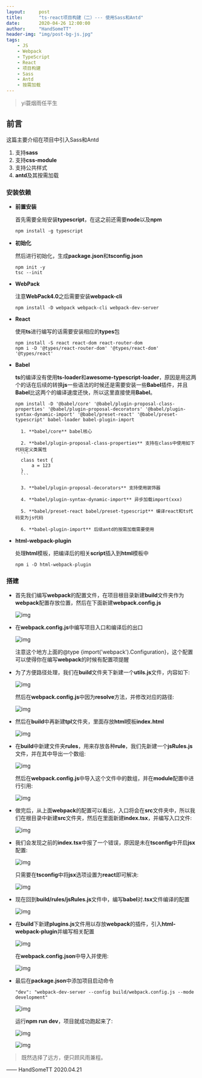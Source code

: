 ```yaml
---
layout:     post
title:      "ts-react项目构建（二）--- 使用Sass和Antd"
date:       2020-04-26 12:00:00
author:     "HandSomeTT"
header-img: "img/post-bg-js.jpg"
tags:
    - JS
    - Webpack
    - TypeScript
    - React
    - 项目构建
    - Sass
    - Antd
    - 按需加载
---
```



>yi蓑烟雨任平生

## 前言
这篇主要介绍在项目中引入Sass和Antd
1. 支持**sass**
2. 支持**css-module**
3. 支持公共样式
4. **antd**及其按需加载

### 安装依赖


* **前置安装**

    首先需要全局安装**typescript**，在这之前还需要**node**以及**npm**

    ```
    npm install -g typescript
    ```

* **初始化**

    然后进行初始化，生成**package.json**和**tsconfig.json**

    ```
    npm init -y
    tsc --init
    ```

* **WebPack**

    注意**WebPack4.0**之后需要安装**webpack-cli**

    ```
    npm install -D webpack webpack-cli webpack-dev-server
    ```

* **React**

    使用**ts**进行编写的话需要安装相应的**types**包

    ```
    npm install -S react react-dom react-router-dom
    npm i -D '@types/react-router-dom' '@types/react-dom' '@types/react'
    ```

* **Babel**

    **ts**的编译没有使用**ts-loader**和**awesome-typescript-loader**，原因是用这两个的话在后续的转换**js**一些语法的时候还是需要安装一些**Babel**插件，并且**Babel**比这两个的编译速度还快，所以这里直接使用**Babel**。

    ```
    npm install -D '@babel/core' '@babel/plugin-proposal-class-properties' '@babel/plugin-proposal-decorators' '@babel/plugin-syntax-dynamic-import' '@babel/preset-react' '@babel/preset-typescript' babel-loader babel-plugin-import
    ```

        1. **babel/core** babel核心

        2. **babel/plugin-proposal-class-properties** 支持在class中使用如下代码定义类属性
        ```
        class test {
            a = 123
        }
        ```

        3. **babel/plugin-proposal-decorators** 支持使用装饰器

        4. **babel/plugin-syntax-dynamic-import** 异步加载import(xxx)

        5. **babel/preset-react babel/preset-typescript** 编译react和ts代码变为js代码

        6. **babel-plugin-import** 后续antd的按需加载需要使用


* **html-webpack-plugin**

    处理**html**模板，把编译后的相关**script**插入到**html**模板中
    ```
    npm i -D html-webpack-plugin
    ```

### 搭建

* 首先我们编写**webpack**的配置文件，在项目根目录新建**build**文件夹作为**webpack**配置存放位置，然后在下面新建**webpack.config.js**

  ![img](/img/ts-init/img1.jpg)

* 在**webpack.config.js**中编写项目入口和编译后的出口

  ![img](/img/ts-init/img2.jpg)

  注意这个地方上面的@type {import('webpack').Configuration}，这个配置可以使得你在编写**webpack**的时候有配置项提醒

* 为了方便路径处理，我们在**build**文件夹下新建一个**utils.js**文件，内容如下:

  ![img](/img/ts-init/img3.jpg)

  然后在**webpack.config.js**中因为**resolve**方法，并修改对应的路径:

  ![img](/img/ts-init/img4.jpg)

* 然后在**build**中再新建**tpl**文件夹，里面存放**html**模板**index.html**

  ![img](/img/ts-init/img5.jpg)

* 在**build**中新建文件夹**rules**，用来存放各种**rule**，我们先新建一个**jsRules.js**文件，并在其中导出一个数组:

  ![img](/img/ts-init/img6.jpg)

  然后在**webpack.config.js**中导入这个文件中的数组，并在**module**配置中进行引用:

  ![img](/img/ts-init/img7.jpg)

* 做完后，从上面**webpack**的配置可以看出，入口将会在**src**文件夹中，所以我们在根目录中新建**src**文件夹，然后在里面新建**index.tsx**，并编写入口文件:

  ![img](/img/ts-init/img8.jpg)

* 我们会发现之前的**index.tsx**中报了一个错误，原因是未在**tsconfig**中开启**jsx**配置:

  ![img](/img/ts-init/img9.jpg)

  只需要在**tsconfig**中将**jsx**选项设置为**react**即可解决:
  
  ![img](/img/ts-init/img10.jpg)

* 现在回到**build/rules/jsRules.js**文件中，编写**babel**对<strong>.tsx</strong>文件编译的配置

  ![img](/img/ts-init/img11.jpg)

* 在**build**下新建**plugins.js**文件用以存放**webpack**的插件，引入**html-webpack-plugin**并编写相关配置

  ![img](/img/ts-init/img12.jpg)

  在**webpack.config.json**中导入并使用:

  ![img](/img/ts-init/img13.jpg)

* 最后在**package.json**中添加项目启动命令

  ```
  "dev": "webpack-dev-server --config build/webpack.config.js --mode development"
  ```

  ![img](/img/ts-init/img14.jpg)

  运行**npm run dev**，项目就成功跑起来了:

  ![img](/img/ts-init/img15.jpg)

  ![img](/img/ts-init/img16.jpg)


>既然选择了远方，便只顾风雨兼程。

—— HandSomeTT 2020.04.21
